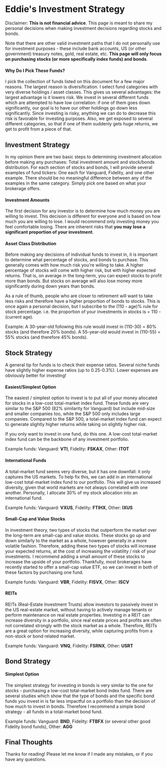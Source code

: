 # Eddie's Investment Strategy

Disclaimer: **This is not financial advice**. This page is meant to share my personal decisions when making investment decisions regarding stocks and bonds.

Note that there are other valid investment paths that I do not personally use for investment purposes - these include bank accounts, US (or other government) treasury notes, gold, real estate, etc.
**This page will only focus on purchasing stocks (or more specifically index funds) and bonds**.

#### Why Do I Pick These Funds?

I pick the collection of funds listed on this document for a few major reasons. The largest reason is diversification. I select fund categories with very diverse holdings / asset classes.
This gives us several advantages: the largest advantage is it lowers risk. We invest in several different funds which are attempted to have low correlation: if one of them goes down significantly, 
our goal is to have our other holdings go down less significantly. Since investing is risky, anything we can do to decrease this risk is favorable for investing purposes. Also, we get exposed
to several different categories, so that if one of them suddenly gets huge returns, we get to profit from a piece of that.

## Investment Strategy

In my opinion there are two basic steps to determining investment allocation before making any purchases: Total investment amount and stock/bonds distribution.
For each section of stocks and bonds, I will provide several examples of fund tickers: One each for Vanguard, Fidelity, and one other example.
There should be no meaningful difference between any of the examples in the same category. Simply pick one based on what your brokerage offers.

#### Investment Amounts

The first decision for any investor is to determine how much money you are willing to invest. This decision is different for everyone and is based on how much you are willing to lose.
I would recommend only investing money you feel comfortable losing. There are inherent risks that **you may lose a significant proportion of your investment**.

#### Asset Class Distribution

Before making any decisions of individual funds to invest in, it is important to determine what percentage of stocks, and bonds to purchase.
This generally comes with how much risk you're willing to take. A higher percentage of stocks will come with higher risk, but with higher expected returns.
That is, on average in the long-term, you can expect stocks to profit more than bonds. But stocks on average will also lose money more significantly during down years than bonds.

As a rule of thumb, people who are closer to retirement will want to take less risks and therefore have a higher proportion of bonds to stocks.
This is once again a personal decision, but I subscribe to the (110 - age)% rule for stock percentage. i.e. the proportion of your investments in stocks is = 110 - (current age).

Example: A 30-year-old following this rule would invest in (110-30) = 80% stocks (and therefore 20% bonds). A 55-year-old would invest in (110-55) = 55% stocks (and therefore 45% bonds).

## Stock Strategy

A general tip for funds is to check their expense ratios. Several niche funds have slightly higher expense ratios (up to 0.25-0.3%). Lower expenses are obviously better for investing!

#### Easiest/Simplest Option

The easiest / simplest option to invest is to put all of your money allocated for stocks in a low-cost total-market index fund.
These funds are very similar to the S&P 500 (82% similarity for Vanguard) but include mid-size and smaller companies too, while the S&P 500 only includes large companies.
Compared to the S&P 500, a total-market index fund can expect to generate slightly higher returns while taking on slightly higher risk.

If you only want to invest in one fund, do this one. A low-cost total-market index fund can be the backbone of any investment portfolio.

Example funds: Vanguard: **VTI**, Fidelity: **FSKAX**, Other: **ITOT**

#### International Funds

A total-market fund seems very diverse, but it has one downfall: it only captures the US markets. To help fix this, we can add in an international low-cost total-market index fund to our portfolio.
This will give us increased diversity, given that world markets are not always correlated with one another. Personally, I allocate 30% of my stock allocation into an international fund.

Example funds: Vanguard: **VXUS**, Fidelity: **FTIHX**, Other: **IXUS**

#### Small-Cap and Value Stocks

In investment theory, two types of stocks that outperform the market over the long-term are small-cap and value stocks. These stocks go up and down similarly to the market as a whole, however generally
in a more volatile fashion. Therefore, adding these two types of stocks will increase your expected returns, at the cost of increasing the volatility / risk of your investments. I recommend adding 
a small amount of these stocks to increase the upside of your portfolio. Thankfully, most brokerages have recently started to offer a small-cap value ETF, so we can invest in both of these factors 
by purchasing one fund.

Example funds: Vanguard: **VBR**, Fidelity: **FISVX**, Other: **ISCV**

#### REITs

REITs (Real-Estate Investment Trusts) allow investors to passively invest in the US real-estate market, without having to actively manage tenants or perform maintenance on real estate properties. 
Investing in a REIT can increase diversity in a portfolio, since real estate prices and profits are often not correlated strongly with the stock market as a whole. Therefore, REITs are a great 
option for increasing diversity, while capturing profits from a non-stock or bond related market.

Example funds: Vanguard: **VNQ**, Fidelity: **FSRNX**, Other: **USRT**

## Bond Strategy

#### Simplest Option

The simplest strategy for investing in bonds is very similar to the one for stocks - purchasing a low-cost total-market bond index fund. There are several studies which show that the type of bonds 
and the specific bond funds you invest in is far less impactful on a portfolio than the decision of how much to invest in bonds. Therefore I recommend a simple bond strategy - all funds in a total-market
bond fund.

Example funds: Vanguard: **BND**, Fidelity: **FTBFX** (or several other good Fidelity bond funds), Other: **AGG**

## Final Thoughts

Thanks for reading! Please let me know if I made any mistakes, or if you have any questions.